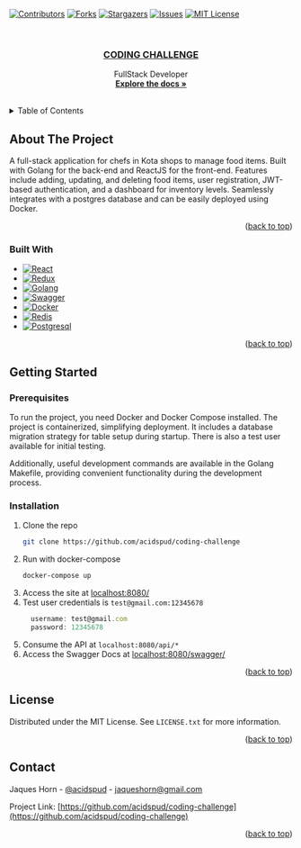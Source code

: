 <a name="readme-top"></a>


<!-- PROJECT SHIELDS -->
<!--
*** I'm using markdown "reference style" links for readability.
*** Reference links are enclosed in brackets [ ] instead of parentheses ( ).
*** See the bottom of this document for the declaration of the reference variables
*** for contributors-url, forks-url, etc. This is an optional, concise syntax you may use.
*** https://www.markdownguide.org/basic-syntax/#reference-style-links
-->
[![Contributors][contributors-shield]][contributors-url]
[![Forks][forks-shield]][forks-url]
[![Stargazers][stars-shield]][stars-url]
[![Issues][issues-shield]][issues-url]
[![MIT License][license-shield]][license-url]



<!-- PROJECT LOGO -->
<br />
<div align="center">

  <a href="https://github.com/acidspud/coding-challenge">
    <h3 align="center">CODING CHALLENGE</h3>
  </a>

  <p align="center">
    FullStack Developer
    <br />
    <a href="https://github.com/acidspud/coding-challenge/tree/main/doc"><strong>Explore the docs »</strong></a>
    <br />
    <br />
  </p>
</div>



<!-- TABLE OF CONTENTS -->
<details>
  <summary>Table of Contents</summary>
  <ol>
    <li>
      <a href="#about-the-project">About The Project</a>
      <ul>
        <li><a href="#built-with">Built With</a></li>
      </ul>
    </li>
    <li>
      <a href="#getting-started">Getting Started</a>
      <ul>
        <li><a href="#prerequisites">Prerequisites</a></li>
        <li><a href="#installation">Installation</a></li>
      </ul>
    </li>
    <li><a href="#license">License</a></li>
    <li><a href="#contact">Contact</a></li>
  </ol>
</details>



<!-- ABOUT THE PROJECT -->
## About The Project

A full-stack application for chefs in Kota shops to manage food items. Built with Golang for the back-end and ReactJS for the front-end. Features include adding, updating, and deleting food items, user registration, JWT-based authentication, and a dashboard for inventory levels. Seamlessly integrates with a postgres database and can be easily deployed using Docker.

<p align="right">(<a href="#readme-top">back to top</a>)</p>



### Built With

* [![React][React.js]][React-url]
* [![Redux][Redux]][Redux-url]
* [![Golang][Golang]][Golang-url]
* [![Swagger][Swagger]][Swagger-url]
* [![Docker][Docker]][Docker-url]
* [![Redis][Redis]][Redis-url]
* [![Postgresql][Postgresql]][Postgresql-url]

<p align="right">(<a href="#readme-top">back to top</a>)</p>



<!-- GETTING STARTED -->
## Getting Started



### Prerequisites

To run the project, you need Docker and Docker Compose installed. The project is containerized, simplifying deployment. It includes a database migration strategy for table setup during startup. There is also a test user available for initial testing.

Additionally, useful development commands are available in the Golang Makefile, providing convenient functionality during the development process.


### Installation

1. Clone the repo
   ```sh
   git clone https://github.com/acidspud/coding-challenge
   ```
2. Run with docker-compose
   ```sh
   docker-compose up
   ```
3. Access the site at [localhost:8080/](http://localhost:8080/)
4. Test user credentials is `test@gmail.com:12345678`
    ```js
      username: test@gmail.com
      password: 12345678
    ```
5. Consume the API at `localhost:8080/api/*`
6. Access the Swagger Docs at [localhost:8080/swagger/](http://localhost:8080/swagger/index.html)


<p align="right">(<a href="#readme-top">back to top</a>)</p>



<!-- LICENSE -->
## License

Distributed under the MIT License. See `LICENSE.txt` for more information.

<p align="right">(<a href="#readme-top">back to top</a>)</p>



<!-- CONTACT -->
## Contact

Jaques Horn - [@acidspud](https://github.com/acidspud) - jaqueshorn@gmail.com

Project Link: [https://github.com/acidspud/coding-challenge](https://github.com/acidspud/coding-challenge)

<p align="right">(<a href="#readme-top">back to top</a>)</p>



<!-- MARKDOWN LINKS & IMAGES -->
<!-- https://www.markdownguide.org/basic-syntax/#reference-style-links -->
[contributors-shield]: https://img.shields.io/github/contributors/acidspud/coding-challenge.svg?style=for-the-badge
[contributors-url]: https://github.com/acidspud/coding-challenge/graphs/contributors
[forks-shield]: https://img.shields.io/github/forks/acidspud/coding-challenge.svg?style=for-the-badge
[forks-url]: https://github.com/acidspud/coding-challenge/network/members
[stars-shield]: https://img.shields.io/github/stars/acidspud/coding-challenge.svg?style=for-the-badge
[stars-url]: https://github.com/acidspud/coding-challenge/stargazers
[issues-shield]: https://img.shields.io/github/issues/acidspud/coding-challenge.svg?style=for-the-badge
[issues-url]: https://github.com/acidspud/coding-challenge/issues
[license-shield]: https://img.shields.io/github/license/acidspud/coding-challenge.svg?style=for-the-badge
[license-url]: https://github.com/acidspud/coding-challenge/blob/master/LICENSE.txt

[React.js]: https://img.shields.io/badge/React-61DAFB?style=for-the-badge&logo=react&logoColor=white
[React-url]: https://reactjs.org/
[Golang]: https://img.shields.io/badge/Golang-007D9C?style=for-the-badge&logo=go&logoColor=white
[Golang-url]: https://go.dev/
[Swagger]: https://img.shields.io/badge/Swagger-38b832?style=for-the-badge&logo=swagger&logoColor=white
[Swagger-url]: https://swagger.io/
[Docker]: https://img.shields.io/badge/Docker-003f8c?style=for-the-badge&logo=docker&logoColor=white
[Docker-url]: https://www.docker.com/
[Redis]: https://img.shields.io/badge/Redis-dc382c?style=for-the-badge&logo=redis&logoColor=white
[Redis-url]: https://redis.io/
[Postgresql]: https://img.shields.io/badge/Postgresql-699eca?style=for-the-badge&logo=postgresql&logoColor=white
[Postgresql-url]: https://www.postgresql.org/
[Redux]: https://img.shields.io/badge/Redux-764abc?style=for-the-badge&logo=redux&logoColor=white
[Redux-url]: https://redux.js.org/

